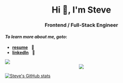 <h1 align="center">Hi 👋, I'm Steve</h1>
<h3 align="center">Frontend / Full-Stack Engineer</h3>

#### _To learn more about me, goto_: &nbsp;&nbsp;&nbsp;

- [**resume**](https://bit.ly/stevenjchang-resume) &nbsp;&nbsp;📝  
- [**linkedIn**](https://bit.ly/stevenjchang-linkedin) &nbsp;&nbsp;💼 

<!--
I love tinkering and building things. I have a few small passion projects I started to work on. Feel free to check them out:
- #### 🎙️ &nbsp; [*podcastcrush.com*](https://podcastcrush.com) - _where I talk about my favorite podcasts and episodes_
- #### 🏈 &nbsp; [*guessthelinesyourself.com*](https://guessthelinesyourself.com/) - _for NFL Football fans, who pay attention of vegas betting lines_
- #### 🎾 &nbsp; [_*Get Tennis Alerts*_](https://gettennisalerts.com) - signup for match alerts. Subscribe to your favorite players. Never miss a match.
&nbsp;&nbsp;&nbsp;&nbsp;&nbsp;&nbsp;&nbsp;&nbsp;<sub>(_NOTE: the Get Tennis Alerts project is currently on hold... I have removed the ability for new users to sign up_)</sub>
-->

<!-- Google Analytics tracking pixel -->
<img src="https://www.google-analytics.com/collect?v=1&tid=UA-73381859-8&cid=555&t=event&ec=github&ea=view">

<!-- Tracking Visitor Counter pixel-->
<div align="center">
  <img src="https://profile-counter.glitch.me/steve123uniquecounter/count.svg" />
</div>

<!--inspirations:
- https://github.com/ramitmittal
- https://github.com/webdev0725/webdev0725 
-->

[![Steve's GitHub stats](https://github-readme-stats.vercel.app/api?username=stevenjchang)](https://github.com/anuraghazra/github-readme-stats)

